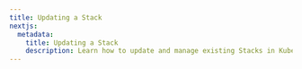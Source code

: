 ```yaml
---
title: Updating a Stack
nextjs:
  metadata:
    title: Updating a Stack
    description: Learn how to update and manage existing Stacks in Kubenest.
---
```

